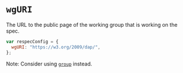 # `wgURI`

The URL to the public page of the working group that is working on the spec.


```js "example": "Specify URL to public page for spec's working group."
var respecConfig = {
  wgURI: "https://w3.org/2009/dap/",
};
```

Note: Consider using [`group`](group) instead.
